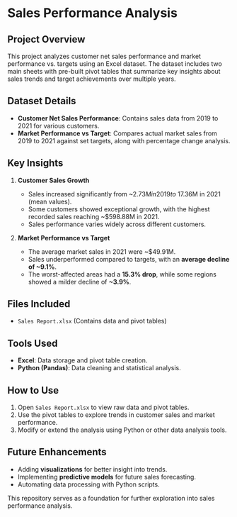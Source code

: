 # Sales Performance Analysis

## Project Overview
This project analyzes customer net sales performance and market performance vs. targets using an Excel dataset. The dataset includes two main sheets with pre-built pivot tables that summarize key insights about sales trends and target achievements over multiple years.

## Dataset Details
- **Customer Net Sales Performance**: Contains sales data from 2019 to 2021 for various customers.
- **Market Performance vs Target**: Compares actual market sales from 2019 to 2021 against set targets, along with percentage change analysis.

## Key Insights
1. **Customer Sales Growth**
   - Sales increased significantly from ~$2.73M in 2019 to ~$17.36M in 2021 (mean values).
   - Some customers showed exceptional growth, with the highest recorded sales reaching ~$598.88M in 2021.
   - Sales performance varies widely across different customers.

2. **Market Performance vs Target**
   - The average market sales in 2021 were ~$49.91M.
   - Sales underperformed compared to targets, with an **average decline of ~9.1%**.
   - The worst-affected areas had a **15.3% drop**, while some regions showed a milder decline of **~3.9%**.

## Files Included
- `Sales Report.xlsx` (Contains data and pivot tables)

## Tools Used
- **Excel**: Data storage and pivot table creation.
- **Python (Pandas)**: Data cleaning and statistical analysis.

## How to Use
1. Open `Sales Report.xlsx` to view raw data and pivot tables.
2. Use the pivot tables to explore trends in customer sales and market performance.
3. Modify or extend the analysis using Python or other data analysis tools.

## Future Enhancements
- Adding **visualizations** for better insight into trends.
- Implementing **predictive models** for future sales forecasting.
- Automating data processing with Python scripts.

This repository serves as a foundation for further exploration into sales performance analysis.
